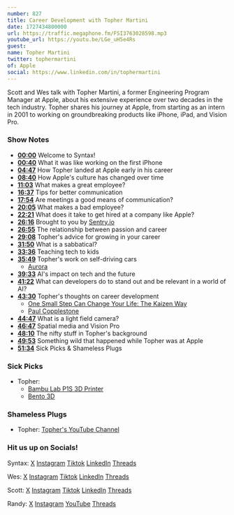 ```yaml
---
number: 827
title: Career Development with Topher Martini
date: 1727434800000
url: https://traffic.megaphone.fm/FSI3763028598.mp3
youtube_url: https://youtu.be/LGe_uH5e4Rs
guest: 
name: Topher Martini
twitter: tophermartini
of: Apple
social: https://www.linkedin.com/in/tophermartini
---
```


Scott and Wes talk with Topher Martini, a former Engineering Program Manager at Apple, about his extensive experience over two decades in the tech industry. Topher shares his journey at Apple, from starting as an intern in 2001 to working on groundbreaking products like iPhone, iPad, and Vision Pro. 

### Show Notes

* **[00:00](#t=00:00)** Welcome to Syntax!  
* **[00:40](#t=00:40)** What it was like working on the first iPhone  
* **[04:47](#t=04:47)** How Topher landed at Apple early in his career  
* **[08:40](#t=08:40)** How Apple's culture has changed over time  
* **[11:03](#t=11:03)** What makes a great employee?  
* **[16:37](#t=16:37)** Tips for better communication  
* **[17:54](#t=17:54)** Are meetings a good means of communication?  
* **[20:05](#t=20:05)** What makes a bad employee?  
* **[22:21](#t=22:21)** What does it take to get hired at a company like Apple?  
* **[26:16](#t=26:16)** Brought to you by [Sentry.io](https://sentry.io)  
* **[26:55](#t=26:55)** The relationship between passion and career  
* **[29:08](#t=29:08)** Topher's advice for growing in your career  
* **[31:50](#t=31:50)** What is a sabbatical?  
* **[33:36](#t=33:36)** Teaching tech to kids  
* **[35:49](#t=35:49)** Topher's work on self-driving cars  
  * [Aurora](https://aurora.tech/)  
* **[39:33](#t=39:33)** AI's impact on tech and the future  
* **[41:22](#t=41:22)** What can developers do to stand out and be relevant in a world of AI?  
* **[43:30](#t=43:30)** Topher's thoughts on career development  
  * [One Small Step Can Change Your Life: The Kaizen Way](https://www.amazon.com/Small-Step-Change-Your-Life/dp/076118032X)  
  * [Paul Copplestone](https://x.com/kiwicopple)  
* **[44:47](#t=44:47)** What is a light field camera?  
* **[46:47](#t=46:47)** Spatial media and Vision Pro  
* **[48:10](#t=48:10)** The nifty stuff in Topher's background  
* **[49:53](#t=49:53)** Something wild that happened while Topher was at Apple  
* **[51:34](#t=51:34)** Sick Picks & Shameless Plugs  

### Sick Picks

- Topher:
  * [Bambu Lab P1S 3D Printer](https://us.store.bambulab.com/products/p1s)
  * [Bento 3D](https://bento3d.design/)

### Shameless Plugs

- Topher: [Topher's YouTube Channel](https://www.youtube.com/@tophermartini)

### Hit us up on Socials!

Syntax: [X](https://twitter.com/syntaxfm) [Instagram](https://www.instagram.com/syntax_fm/) [Tiktok](https://www.tiktok.com/@syntaxfm) [LinkedIn](https://www.linkedin.com/company/96077407/admin/feed/posts/) [Threads](https://www.threads.net/@syntax_fm)

Wes: [X](https://twitter.com/wesbos) [Instagram](https://www.instagram.com/wesbos/) [Tiktok](https://www.tiktok.com/@wesbos) [LinkedIn](https://www.linkedin.com/in/wesbos/) [Threads](https://www.threads.net/@wesbos)

Scott: [X](https://twitter.com/stolinski) [Instagram](https://www.instagram.com/stolinski/) [Tiktok](https://www.tiktok.com/@stolinski) [LinkedIn](https://www.linkedin.com/in/stolinski/) [Threads](https://www.threads.net/@stolinski)

Randy: [X](https://twitter.com/randyrektor) [Instagram](https://www.instagram.com/randyrektor/) [YouTube](https://www.youtube.com/@randyrektor) [Threads](https://www.threads.net/@randyrektor)